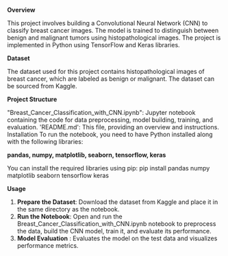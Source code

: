 **Overview**

This project involves building a Convolutional Neural Network (CNN) to classify breast cancer images. The model is trained to distinguish between benign and malignant tumors using histopathological images. The project is implemented in Python using TensorFlow and Keras libraries.

**Dataset**

The dataset used for this project contains histopathological images of breast cancer, which are labeled as benign or malignant. The dataset can be sourced from Kaggle.

**Project Structure**

"Breast_Cancer_Classification_with_CNN.ipynb": Jupyter notebook containing the code for data preprocessing, model building, training, and evaluation.
'README.md': This file, providing an overview and instructions.
Installation
To run the notebook, you need to have Python installed along with the following libraries:

**pandas, 
numpy, 
matplotlib, 
seaborn, 
tensorflow, 
keras**

You can install the required libraries using pip:
pip install pandas numpy matplotlib seaborn tensorflow keras

**Usage**

1. **Prepare the Dataset**: Download the dataset from Kaggle and place it in the same directory as the notebook.
2. **Run the Notebook**: Open and run the Breast_Cancer_Classification_with_CNN.ipynb notebook to preprocess the data, build the CNN model, train it, and evaluate its performance.
3. **Model Evaluation** : Evaluates the model on the test data and visualizes performance metrics.
